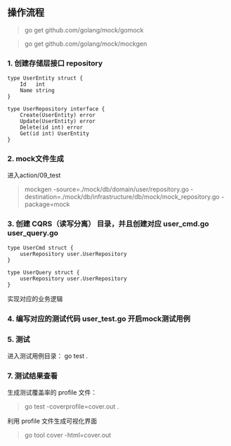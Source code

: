 ## 操作流程

> go get github.com/golang/mock/gomock

> go get github.com/golang/mock/mockgen

### 1. 创建存储层接口 repository

```text
type UserEntity struct {
	Id   int
	Name string
}
```

```text
type UserRepository interface {
	Create(UserEntity) error
	Update(UserEntity) error
	Delete(id int) error
	Get(id int) UserEntity
}
```

### 2. mock文件生成

进入action/09_test

> mockgen -source=./mock/db/domain/user/repository.go -destination=./mock/db/infrastructure/db/mock/mock_repository.go -package=mock


### 3. 创建 CQRS（读写分离） 目录，并且创建对应 user_cmd.go user_query.go

```text
type UserCmd struct {
	userRepository user.UserRepository
}
```

```text
type UserQuery struct {
	userRepository user.UserRepository
}
```

实现对应的业务逻辑

### 4. 编写对应的测试代码 user_test.go 开启mock测试用例

### 5. 测试
进入测试用例目录：
go test .

### 7. 测试结果查看
生成测试覆盖率的 profile 文件：
> go test -coverprofile=cover.out .

利用 profile 文件生成可视化界面
> go tool cover -html=cover.out




